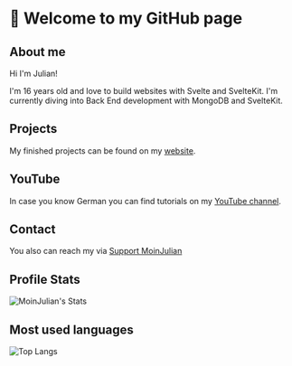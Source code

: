 # :wave: Welcome to my GitHub page

## About me

Hi I'm Julian!

I'm 16 years old and love to build websites with Svelte and SvelteKit. I'm currently diving into Back End development with MongoDB and SvelteKit.

## Projects

My finished projects can be found on my [website](https://moinjulian.com).

## YouTube

In case you know German you can find tutorials on my [YouTube channel](https://www.youtube.com/@moinjulian).

## Contact

You also can reach my via [Support MoinJulian](support@moinjulian.com)

## Profile Stats

![MoinJulian's Stats](https://github-readme-stats.vercel.app/api?username=moinjulian&show_icons=true)

## Most used languages

![Top Langs](https://github-readme-stats.vercel.app/api/top-langs/?username=moinjulian&theme=tokyonight&langs_count=10)
